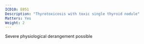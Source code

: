 ```yaml
---
ICD10: E051
Description: "Thyrotoxicosis with toxic single thyroid nodule"
Matters: Yes
Weight: 2
---
```

Severe physiological derangement possible
